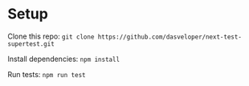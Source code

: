 # Setup

Clone this repo: `git clone https://github.com/dasveloper/next-test-supertest.git`

Install dependencies: `npm install`

Run tests: `npm run test`
